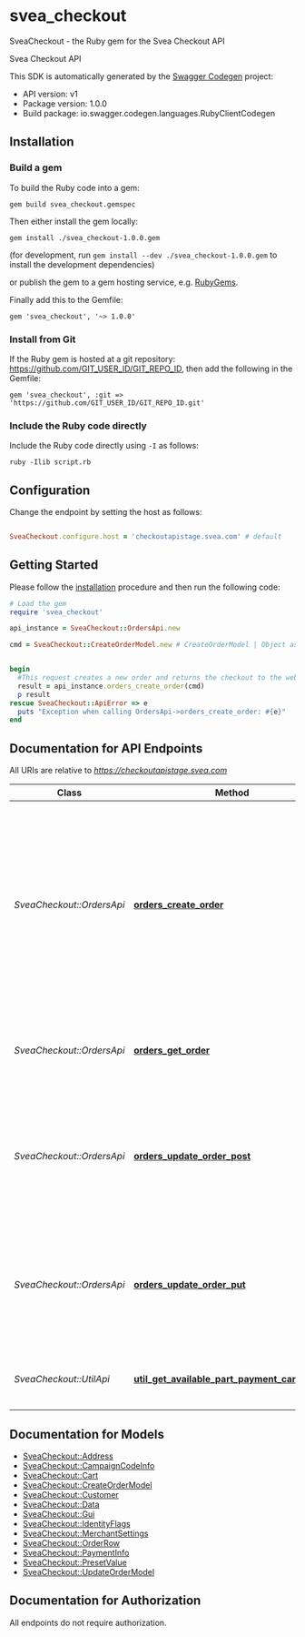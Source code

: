 # svea_checkout

SveaCheckout - the Ruby gem for the Svea Checkout API

Svea Checkout API

This SDK is automatically generated by the [Swagger Codegen](https://github.com/swagger-api/swagger-codegen) project:

- API version: v1
- Package version: 1.0.0
- Build package: io.swagger.codegen.languages.RubyClientCodegen

## Installation

### Build a gem

To build the Ruby code into a gem:

```shell
gem build svea_checkout.gemspec
```

Then either install the gem locally:

```shell
gem install ./svea_checkout-1.0.0.gem
```
(for development, run `gem install --dev ./svea_checkout-1.0.0.gem` to install the development dependencies)

or publish the gem to a gem hosting service, e.g. [RubyGems](https://rubygems.org/).

Finally add this to the Gemfile:

    gem 'svea_checkout', '~> 1.0.0'

### Install from Git

If the Ruby gem is hosted at a git repository: https://github.com/GIT_USER_ID/GIT_REPO_ID, then add the following in the Gemfile:

    gem 'svea_checkout', :git => 'https://github.com/GIT_USER_ID/GIT_REPO_ID.git'

### Include the Ruby code directly

Include the Ruby code directly using `-I` as follows:

```shell
ruby -Ilib script.rb
```

## Configuration

Change the endpoint by setting the host as follows:

```ruby

SveaCheckout.configure.host = 'checkoutapistage.svea.com' # default
```

## Getting Started

Please follow the [installation](#installation) procedure and then run the following code:
```ruby
# Load the gem
require 'svea_checkout'

api_instance = SveaCheckout::OrdersApi.new

cmd = SveaCheckout::CreateOrderModel.new # CreateOrderModel | Object as JSON containing MerchantSettings and Cart-information.


begin
  #This request creates a new order and returns the checkout to the webshop.    You can add preset values to the call, as well. These values will prefill the identification in the checkout. If a preset value has IsReadOnly, the customer will not be able to modify the value.    @@include(\"minor-currency.md\")
  result = api_instance.orders_create_order(cmd)
  p result
rescue SveaCheckout::ApiError => e
  puts "Exception when calling OrdersApi->orders_create_order: #{e}"
end

```

## Documentation for API Endpoints

All URIs are relative to *https://checkoutapistage.svea.com*

Class | Method | HTTP request | Description
------------ | ------------- | ------------- | -------------
*SveaCheckout::OrdersApi* | [**orders_create_order**](docs/OrdersApi.md#orders_create_order) | **POST** /api/orders | This request creates a new order and returns the checkout to the webshop.    You can add preset values to the call, as well. These values will prefill the identification in the checkout. If a preset value has IsReadOnly, the customer will not be able to modify the value.    @@include(\"minor-currency.md\")
*SveaCheckout::OrdersApi* | [**orders_get_order**](docs/OrdersApi.md#orders_get_order) | **GET** /api/orders/{id} | This request returns a data structure that contains all information about the order and what is needed for the GUI.
*SveaCheckout::OrdersApi* | [**orders_update_order_post**](docs/OrdersApi.md#orders_update_order_post) | **POST** /api/orders/{id} | This request replaces the order rows of the specified order with the new appended in the call and sets the MerchantData on the order to the provided value.         ///   @@include(\"minor-currency.md\")
*SveaCheckout::OrdersApi* | [**orders_update_order_put**](docs/OrdersApi.md#orders_update_order_put) | **PUT** /api/orders/{id} | This request replaces the order rows of the specified order with the new appended in the call and sets the MerchantData on the order to the provided value.   @@include(\"minor-currency.md\")
*SveaCheckout::UtilApi* | [**util_get_available_part_payment_campaigns**](docs/UtilApi.md#util_get_available_part_payment_campaigns) | **GET** /api/util/GetAvailablePartPaymentCampaigns | This request returns a list of available B2C/B2B part payment campaigns.


## Documentation for Models

 - [SveaCheckout::Address](docs/Address.md)
 - [SveaCheckout::CampaignCodeInfo](docs/CampaignCodeInfo.md)
 - [SveaCheckout::Cart](docs/Cart.md)
 - [SveaCheckout::CreateOrderModel](docs/CreateOrderModel.md)
 - [SveaCheckout::Customer](docs/Customer.md)
 - [SveaCheckout::Data](docs/Data.md)
 - [SveaCheckout::Gui](docs/Gui.md)
 - [SveaCheckout::IdentityFlags](docs/IdentityFlags.md)
 - [SveaCheckout::MerchantSettings](docs/MerchantSettings.md)
 - [SveaCheckout::OrderRow](docs/OrderRow.md)
 - [SveaCheckout::PaymentInfo](docs/PaymentInfo.md)
 - [SveaCheckout::PresetValue](docs/PresetValue.md)
 - [SveaCheckout::UpdateOrderModel](docs/UpdateOrderModel.md)


## Documentation for Authorization

 All endpoints do not require authorization.

